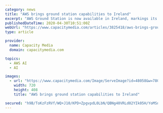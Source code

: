 ```yaml
---
category: news
title: "AWS brings ground station capabilities to Ireland"
excerpt: "AWS Ground Station is now available in Ireland, markings its third introduction in the EMEA region, following Stockholm and Bahrain"
publishedDateTime: 2020-04-30T10:51:00Z
webUrl: "https://www.capacitymedia.com/articles/3825418/aws-brings-ground-station-capabilities-to-ireland"
type: article

provider:
  name: Capacity Media
  domain: capacitymedia.com

topics:
  - AWS AI
  - AI

images:
  - url: "https://www.capacitymedia.com/Image/ServeImage?id=48058&w=780&h=442&cr=true"
    width: 720
    height: 408
    title: "AWS brings ground station capabilities to Ireland"

secured: "h9B/ToKzFzRVf/WQ+J10/KPD+ZpgvpdL0LbN/QBNg40VRLd02YIk05H/YoMSnJkhC3pQwwbwF7/2uQNeEWEHZcxUx/TXEXeAlbutMxKkxkskwOjSPidJd2PUcSBol9DsuPR6LzVasCGpG6G0eUv1GrkeTfpBlPWDp8KF+I8ToKSl02Ah61gOT1glospK2/ByIRosV/UVX48URAsUcj/W0jfrLOTQ96fxWIgfD1V16eWSeQzkQRQ+lspNrGlokFr1chOLX/tKAIV0840PozRNi7FAllKRSy//Rg//gyki1irhzTH7WjQn7MnNcIlh3XAPRiyJMF4bPO5NvOMnt8jEJWsmv+fXsbo0T43CDWyF+LpOVgf2BuIEULSwkEKK1GnGcf8oT+vI/uY21jC1lQqseD70J3HR4v1IItlrQGwPxUmdgRG2rKKZ+O36Zy9T+LQpecCsSo6JJnCjG18msjEyqFaP8pZauRugFDUbNs4fzPo=;F7Eha79NItN7+jZOjFPcTA=="
---
```


